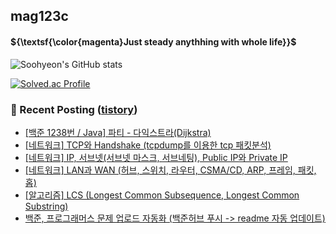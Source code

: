 ## mag123c 

#### ${\textsf{\color{magenta}Just steady anythhing with whole life}}$

![Soohyeon's GitHub stats](https://github-readme-stats.vercel.app/api?username=mag123c&show_icons=true&theme=dark)
<!--[![Solved.ac Profile](http://mazassumnida.wtf/api/v2/generate_badge?boj=diehreo)](https://solved.ac/diehreo/)-->
[![Solved.ac Profile](http://mazassumnida.wtf/api/v2/generate_badge?boj=diehreo)](https://solved.ac/diehreo/)



### 📕 Recent Posting ([tistory](https://mag1c.tistory.com))
- [[백준 1238번 / Java] 파티 - 다익스트라(Dijkstra)](https://mag1c.tistory.com/516)</br>
- [[네트워크] TCP와 Handshake (tcpdump를 이용한 tcp 패킷분석)](https://mag1c.tistory.com/515)</br>
- [[네트워크] IP, 서브넷(서브넷 마스크, 서브네팅), Public IP와 Private IP](https://mag1c.tistory.com/514)</br>
- [[네트워크] LAN과 WAN (허브, 스위치, 라우터, CSMA/CD, ARP, 프레임, 패킷, 홉)](https://mag1c.tistory.com/511)</br>
- [[알고리즘] LCS (Longest Common Subsequence, Longest Common Substring)](https://mag1c.tistory.com/513)</br>
- [백준, 프로그래머스 문제 업로드 자동화 (백준허브 푸시 -&gt; readme 자동 업데이트)](https://mag1c.tistory.com/512)</br>

